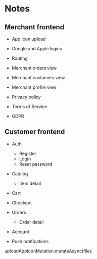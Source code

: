 # Notes

## Merchant frontend

- App icon upload
- Google and Apple logins
- Routing

- Merchant orders view
- Merchant customers view
- Merchant profile view

- Privacy policy
- Terms of Service
- GDPR

## Customer frontend

- Auth

  - Register
  - Login
  - Reset password

- Catalog

  - Item detail

- Cart
- Checkout
- Orders

  - Order detail

- Account
- Push notifications

uploadAppIconMutation.mutateAsync(file);
